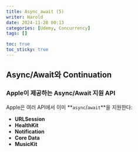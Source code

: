 ```yaml
---
title: Async_await (5)
writer: Harold
date: 2024-11-28 00:13
categories: [Udemy, Concurrency]
tags: []

toc: true
toc_sticky: true
---
```


## Async/Await와 Continuation

### Apple이 제공하는 Async/Await 지원 API
Apple은 여러 API에서 이미 **`async`/`await`**을 지원한다:
- **URLSession**
- **HealthKit**
- **Notification**
- **Core Data**
- **MusicKit**